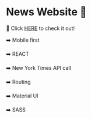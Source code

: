 # News Website 📰
<p>🔗 Click <a href="https://thebrige-newsapp.netlify.app/">HERE</a> to check it out!</p>

<p>➡️ Mobile first</p>
<p>➡️ REACT</p>
<p>➡️ New York Times API call</p>
<p>➡️ Routing</p>
<p>➡️ Material UI
<p>➡️ SASS
  
